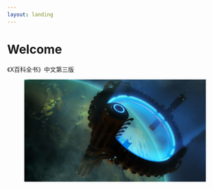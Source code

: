 ```yaml
---
layout: landing
---
```


# Welcome

《X百科全书》中文第三版

<div data-full-width="true">

<figure><img src=".gitbook/assets/Jumpgate Cover.jpg" alt=""><figcaption></figcaption></figure>

</div>
